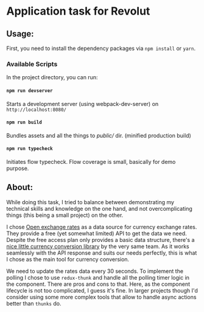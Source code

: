 # Application task for Revolut

## Usage:

First, you need to install the dependency packages via `npm install` or `yarn`.

### Available Scripts

In the project directory, you can run:

#### `npm run devserver `

Starts a development server (using webpack-dev-server) on `http://localhost:8080/`


#### `npm run build `

Bundles assets and all the things to _public/_ dir. (minified production build)

#### `npm run typecheck `

Initiates flow typecheck. Flow coverage is small, basically for demo purpose.

## About:

While doing this task, I tried to balance between demonstrating my technical skills and knowledge on the one hand, and not overcomplicating things (this being a small project) on the other.

I chose [Open exchange rates](https://openexchangerates.org/) as a data source for currency exchange rates. They provide a free (yet somewhat limited) API to get the data we need. Despite the free access plan only provides a basic data structure, there's a [nice little currency conversion library](https://openexchangerates.github.io/money.js/) by the very same team. As it works seamlessly with the API response and suits our needs perfectly, this is what I chose as the main tool for currency conversion.

We need to update the rates data every 30 seconds. To implement the polling I chose to use `redux-thunk` and handle all the polling timer logic in the component. There are pros and cons to that. Here, as the component lifecycle is not too complicated, I guess it's fine. In larger projects though I'd consider using some more complex tools that allow to handle async actions better than `thunks` do.
